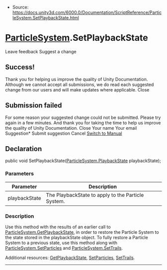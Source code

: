 * Source: https://docs.unity3d.com/6000.0/Documentation/ScriptReference/ParticleSystem.SetPlaybackState.html

#  [ParticleSystem](https://docs.unity3d.com/6000.0/Documentation/ScriptReference/ParticleSystem.html).SetPlaybackState
Leave feedback
Suggest a change
## Success!
Thank you for helping us improve the quality of Unity Documentation. Although we cannot accept all submissions, we do read each suggested change from our users and will make updates where applicable.
Close
## Submission failed
For some reason your suggested change could not be submitted. Please <a>try again</a> in a few minutes. And thank you for taking the time to help us improve the quality of Unity Documentation.
Close
Your name Your email Suggestion* Submit suggestion
Cancel
[Switch to Manual](https://docs.unity3d.com/6000.0/Documentation/Manual/class-ParticleSystem.html "Go to ParticleSystem Component in the Manual")
## Declaration
public void SetPlaybackState([ParticleSystem.PlaybackState](https://docs.unity3d.com/6000.0/Documentation/ScriptReference/ParticleSystem.PlaybackState.html) playbackState); 
### Parameters
Parameter | Description  
---|---  
playbackState | The PlaybackState to apply to the Particle System.  
### Description
Use this method with the results of an earlier call to [ParticleSystem.GetPlaybackState](https://docs.unity3d.com/6000.0/Documentation/ScriptReference/ParticleSystem.GetPlaybackState.html), in order to restore the Particle System to the state stored in the playbackState object.
To fully restore a Particle System to a previous state, use this method along with [ParticleSystem.SetParticles](https://docs.unity3d.com/6000.0/Documentation/ScriptReference/ParticleSystem.SetParticles.html) and [ParticleSystem.SetTrails](https://docs.unity3d.com/6000.0/Documentation/ScriptReference/ParticleSystem.SetTrails.html).  
  
Additional resources: [GetPlaybackState](https://docs.unity3d.com/6000.0/Documentation/ScriptReference/ParticleSystem.GetPlaybackState.html), [SetParticles](https://docs.unity3d.com/6000.0/Documentation/ScriptReference/ParticleSystem.SetParticles.html), [SetTrails](https://docs.unity3d.com/6000.0/Documentation/ScriptReference/ParticleSystem.SetTrails.html).
* * *
